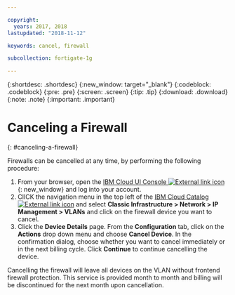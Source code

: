 ```yaml
---

copyright:
  years: 2017, 2018
lastupdated: "2018-11-12"

keywords: cancel, firewall

subcollection: fortigate-1g

---
```


{:shortdesc: .shortdesc}
{:new_window: target="_blank"}
{:codeblock: .codeblock}
{:pre: .pre}
{:screen: .screen}
{:tip: .tip}
{:download: .download}
{:note: .note}
{:important: .important}

# Canceling a Firewall
{: #canceling-a-firewall}

Firewalls can be cancelled at any time, by performing the following procedure:

1. From your browser, open the [IBM Cloud UI Console ![External link icon](../../icons/launch-glyph.svg "External link icon")](https://cloud.ibm.com/classic/security/firewalls/multivlan/provision){: new_window} and log into your account.
2. ClICK the navigation menu in the top left of the [IBM Cloud Catalog ![External link icon](../../icons/launch-glyph.svg "External link icon")](https://cloud.ibm.com) and select **Classic Infrastructure > Network > IP Management > VLANs** and click on the firewall device you want to cancel.
3. Click the **Device Details** page. From the **Configuration** tab, click on the **Actions** drop down menu and choose **Cancel Device**. In the confirmation dialog, choose whether you want to cancel immediately or in the next billing cycle. Click **Continue** to continue cancelling the device.

Cancelling the firewall will leave all devices on the VLAN without frontend firewall protection. This service is provided month to month and billing will be discontinued for the next month upon cancellation.
